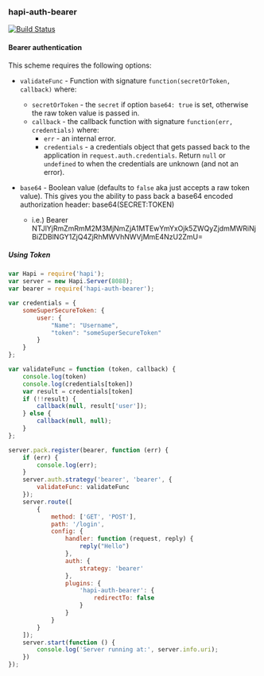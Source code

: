 ### hapi-auth-bearer

[![Build Status](https://travis-ci.org/j/hapi-auth-bearer.png?branch=master)](https://travis-ci.org/j/hapi-auth-bearer)

#### Bearer authentication

This scheme requires the following options:

- `validateFunc` - Function with signature `function(secretOrToken, callback)` where:
    - `secretOrToken` - the `secret` if option `base64: true` is set, otherwise the raw token value is passed in.
    - `callback` - the callback function with signature `function(err, credentials)` where:
        - `err` - an internal error.
        - `credentials` - a credentials object that gets passed back to the application in `request.auth.credentials`.
          Return `null` or `undefined` to when the credentials are unknown (and not an error).

- `base64` - Boolean value (defaults to `false` aka just accepts a raw token value).  This gives you the ability to pass
 back a base64 encoded authorization header: base64(SECRET:TOKEN)
    - i.e.) Bearer NTJlYjRmZmRmM2M3MjNmZjA1MTEwYmYxOjk5ZWQyZjdmMWRiNjBiZDBlNGY1ZjQ4ZjRhMWVhNWVjMmE4NzU2ZmU=


#####  Using Token
```javascript
var Hapi = require('hapi');
var server = new Hapi.Server(8088);
var bearer = require('hapi-auth-bearer');

var credentials = {
    someSuperSecureToken: {
        user: {
            "Name": "Username",
            "token": "someSuperSecureToken"
        }
    }
};

var validateFunc = function (token, callback) {
    console.log(token)
    console.log(credentials[token])
    var result = credentials[token]
    if (!!result) {
        callback(null, result['user']);
    } else {
        callback(null, null);
    }
};

server.pack.register(bearer, function (err) {
    if (err) {
        console.log(err);
    }
    server.auth.strategy('bearer', 'bearer', {
        validateFunc: validateFunc
    });
    server.route([
        {
            method: ['GET', 'POST'],
            path: '/login',
            config: {
                handler: function (request, reply) {
                    reply("Hello")
                },
                auth: {
                    strategy: 'bearer'
                },
                plugins: {
                    'hapi-auth-bearer': {
                        redirectTo: false
                    }
                }
            }
        }
    ]);
    server.start(function () {
        console.log('Server running at:', server.info.uri);
    })
});

```